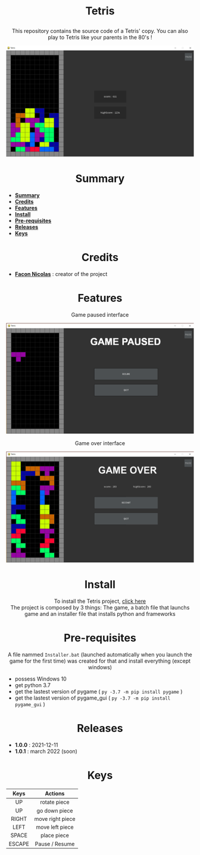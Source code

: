 # <p align="center">Tetris</p>

<p align="center">This repository contains the source code of a Tetris' copy. You can also play to Tetris like your parents in the 80's !</p>

<p align="center"><img src="images/tetris.png" alt="" width="800"></p>

<h1 align="center" id="summary">
Summary
</h1>

* **[Summary](#summary)**
* **[Credits](#credits)**
* **[Features](#features)**
* **[Install](#Install)**
* **[Pre-requisites](#Prerequisites)**
* **[Releases](#releases)**
* **[Keys](#keys)**

<h1 align="center" id="credits"> Credits </h1>

* **[Facon Nicolas](https://github.com/FACON-Nicolas)** : creator of the project

<h1 align="center" id="features">Features</h1>
<p align="center">Game paused interface</p>
 
<p align="center"><img src="images/paused.png" width="700"></p>
 
<p align="center">Game over interface<br/></p>
 
<p align="center"><img src="images/game_over.png" width="700"><br/></p>

<h1 align="center" id="Install">Install</h1>

<p align="center"> To install the Tetris project, <a href="https://github.com/FACON-Nicolas/Tetris/releases">click here</a><br/>The project is composed by 3 things: The game, a batch file that launchs game and an installer file that installs python and frameworks</p>

<h1 align="center" id="Prerequisites">
Pre-requisites
</h1>
<p align="center"> A file nammed <code>Installer.bat</code> (launched automatically when you launch the game for the first time) was created for that and install everything (except windows)</p>

+ possess Windows 10
+ get python 3.7
+ get the lastest version of pygame ( ``py -3.7 -m pip install pygame`` )
+ get the lastest version of pygame_gui ( ``py -3.7 -m pip install pygame_gui`` )

<h1 align="center" id="releases"> Releases </h1> 

 + **1.0.0** : 2021-12-11
 + **1.0.1** : march 2022 (soon)

<h1 align="center" id="keys"> Keys </h1>

<table align="center">
 <thead>
  <tr>
   <th><b>Keys</b></th>
   <th><b>Actions</b></th>
  </tr>
 </thead>
 <tbody>
  <tr>
   <td align="center">UP</td>
   <td align="center">rotate piece</td>
  </tr>
  <tr>
   <td align="center">UP</td>
   <td align="center">go down piece</td>
  </tr>
  <tr>
   <td align="center">RIGHT</td>
   <td align="center">move right piece</td>
  </tr>
  <tr>
   <td align="center">LEFT</td>
   <td align="center">move left piece</td>
  </tr>
  <tr>
   <td align="center">SPACE</td>
   <td align="center">place piece</td>
  </tr>
  <tr>
   <td align="center">ESCAPE</td>
   <td align="center">Pause / Resume</td>
  </tr>

